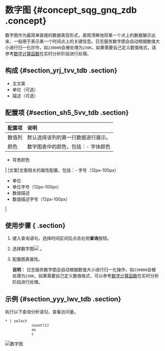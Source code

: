 # 数字图 {#concept_sqg_gnq_zdb .concept}

数字图作为最简单直接的数据表现形式，直观清晰地将某一个点上的数据展示出来，一般用于表示某一个时间点上的关键信息。日志服务数字图会自动根据数值大小进行归一化炒作，如`230000`会被处理为`230K`，如果需要自己定义数值格式，请参考[数学计算函数](intl.zh-CN/用户指南/实时分析/分析语法与函数/数学计算函数.md)在实时分析阶段进行处理。

## 构成 {#section_yrj_tvv_tdb .section}

-   主文案
-   单位（可选）
-   描述（可选）

## 配置项 {#section_sh5_5vv_tdb .section}

|配置项|说明|
|:--|:-|
|数值列|默认选择该列的第一行数据进行展示。|
|颜色|数字图表中的颜色，包括：-   字体颜色
-   背景颜色

|
|文案|文案相关的属性配置，包括：-   字号（12px-100px）
-   单位
-   单位字号（12px-100px）
-   数值描述
-   数值描述字号（12px-100px）

|

## 使用步骤 { .section}

1.  键入查询语句，选择时间区间后点击右侧**查询**按钮。
2.  选择数字图![](https://cdn.yuque.com/lark/2018/png/60648/1523256493643-9ccad5de-5224-47d5-8d47-13443a97af15.png) 。
3.  配置图表属性。

    **说明：** 日志服务数字图会自动根据数值大小进行归一化操作，如`230000`会被处理为`230K`，如果需要自己定义数值格式，可以参考[数学计算函数](intl.zh-CN/用户指南/实时分析/分析语法与函数/数学计算函数.md)在实时分析阶段进行处理。


## 示例 {#section_yyy_lwv_tdb .section}

执行以下查询分析语句，查看访问量。

```
* | select
            count(1)
            as
            c
```

![](http://static-aliyun-doc.oss-cn-hangzhou.aliyuncs.com/assets/img/13149/5729_zh-CN.png "数字图")

